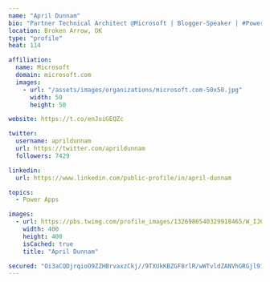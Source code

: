 ```yaml
---
name: "April Dunnam"
bio: "Partner Technical Architect @Microsoft | Blogger-Speaker | #PowerApps, #PowerAutomate, #Office365, #SharePoint | #WIT | #Karaoke Queen"
location: Broken Arrow, OK
type: "profile"
heat: 114

affiliation:
  name: Microsoft
  domain: microsoft.com
  images:
    - url: "/assets/images/organizations/microsoft.com-50x50.jpg"
      width: 50
      height: 50

website: https://t.co/enJuiGEQZc

twitter:
  username: aprildunnam
  url: https://twitter.com/aprildunnam
  followers: 7429

linkedin:
  url: https://www.linkedin.com/public-profile/in/april-dunnam

topics:
  - Power Apps

images:
  - url: https://pbs.twimg.com/profile_images/1326986540329918465/W_IJ6Ih2_400x400.jpg
    width: 400
    height: 400
    isCached: true
    title: "April Dunnam"

secured: "Oi3aCQDjrqioO9ZZHBrvaxzCkj//9TXUkKBZGF8rlR/wWTvldZANVhGRGjl9iIKBmhJtRag8RPLmUBIAoBM/DSVUY8XRfHPfG5Afs3XCn7gBM1JJFfXlt09Vm01+fs7/mGbIj2y7cI6OsizaqX4bNZRHaTFbJtJYBu9LSLI+jXjOTWV65TfYDwoALDi/VboAqstc0k8hOCny/8pTO4wgKI3mpfrk8+pynztle6jOfVXi7cM02kXpHyjbou0GuA+TaWva94fVQcjUmokLtrUMuXJRSyoEZw8CxH1iGFARcUbMinYF0ZNy5vS75TMt4e5Fvx6CgajKHwrs+wwHnhUq6sErvVfcGFCp2eVVfsZo5y4givEfmWWnRyMbv1kCkewvKtzL1oy8bJfO4Keyjj3kkmUTetNSjp7SXBwD3tDjymA=;+KND5bg/nXHBhmyD/wdYxQ=="
---
```


